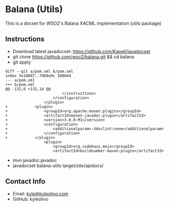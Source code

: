 Balana (Utils)
=======================

This is a docset for WSO2's Balana XACML implementation (utils package)


## Instructions
* Download latest javadocset: https://github.com/Kapeli/javadocset
* git clone https://github.com/wso2/balana.git && cd balana
* git apply
```
diff --git a/pom.xml b/pom.xml
index 5e18607..7968e9c 100644
--- a/pom.xml
+++ b/pom.xml
@@ -132,6 +132,14 @@
                         </instructions>
                     </configuration>
                 </plugin>
+            <plugin>
+                <groupId>org.apache.maven.plugins</groupId>
+                <artifactId>maven-javadoc-plugin</artifactId>
+                <version>3.0.0-M1</version>
+                <configuration>
+                    <additionalparam>-Xdoclint:none</additionalparam>
+                </configuration>
+            </plugin>
                 <plugin>
                     <groupId>org.codehaus.mojo</groupId>
                     <artifactId>buildnumber-maven-plugin</artifactId>
```
* mvn javadoc:javadoc
* javadocset balana-utils target/site/apidocs/

## Contact Info
  * Email: kyle@kyleolivo.com
  * GitHub: kyleolivo
